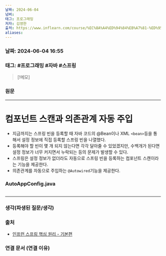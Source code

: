 ```yaml
---
날짜: 2024-06-04
넘버: 
태그: 프로그래밍
저자: 김영한
출처: https://www.inflearn.com/course/%EC%8A%A4%ED%94%84%EB%A7%81-%ED%95%B5%EC%8B%AC-%EC%9B%90%EB%A6%AC-%EA%B8%B0%EB%B3%B8%ED%8E%B8/dashboard
aliases:
---
```

### 날짜:  2024-06-04 16:55

### 태그: #프로그래밍 #자바 #스프링

>[!메모]
>

### 원문
---
# 컴포넌트 스캔과 의존관계 자동 주입
- 지금까지는 스프링 빈을 등록할 때 자바 코드의 @Bean이나 XML `<bean>`등을 통해서 설정 정보에 직접 등록할 스프링 빈을 나열했다.
- 등록해야 할 빈이 몇 개 되지 않는다면 각각 달아줄 수 있었겠지만, 수백개가 된다면 설정 정보가 너무 커지면서 누락되는 등의 문제가 발생할 수 있다.
- 스프링은 설정 정보가 없더라도 자동으로 스프링 빈을 등록하는 컴포넌트 스캔이라는 기능을 제공한다.
- 의존관계를 자동으로 주입하는 `@Autowired`기능을 제공한다.
### AutoAppConfig.java
```java

```

---
### 생각(파생된 질문/생각)

### 출처
- [인프런 스프링 핵심 원리 - 기본편](https://www.inflearn.com/course/%EC%8A%A4%ED%94%84%EB%A7%81-%ED%95%B5%EC%8B%AC-%EC%9B%90%EB%A6%AC-%EA%B8%B0%EB%B3%B8%ED%8E%B8/dashboard)

### 연결 문서 (연결 이유)
